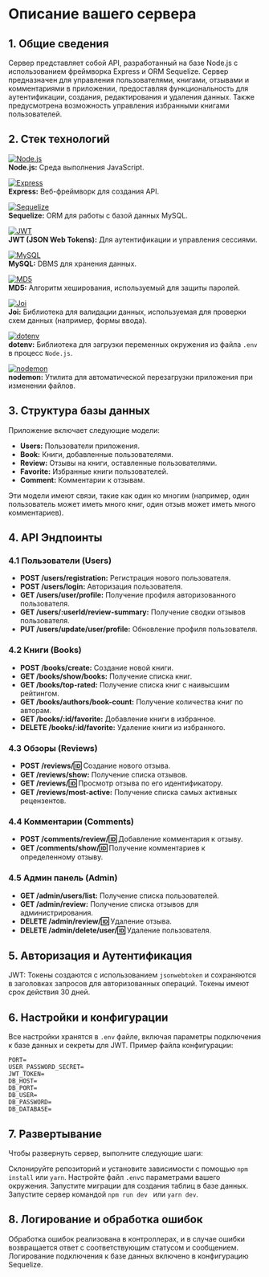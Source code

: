 
# Описание вашего сервера

## 1. Общие сведения
Сервер представляет собой API, разработанный на базе Node.js с использованием фреймворка Express и ORM Sequelize. Сервер предназначен для управления пользователями, книгами, отзывами и комментариями в приложении, предоставляя функциональность для аутентификации, создания, редактирования и удаления данных. Также предусмотрена возможность управления избранными книгами пользователей.

## 2. Стек технологий

[![Node.js](https://img.shields.io/badge/Node.js-339933?style=for-the-badge&logo=node.js&logoColor=white)](https://nodejs.org)  
**Node.js:** Среда выполнения JavaScript.

[![Express](https://img.shields.io/badge/Express.js-000000?style=for-the-badge&logo=express&logoColor=white)](https://expressjs.com)  
**Express:** Веб-фреймворк для создания API.

[![Sequelize](https://img.shields.io/badge/Sequelize-52B0E7?style=for-the-badge&logo=sequelize&logoColor=white)](https://sequelize.org)  
**Sequelize:** ORM для работы с базой данных MySQL.

[![JWT](https://img.shields.io/badge/JSON%20Web%20Tokens-000000?style=for-the-badge&logo=json-web-tokens&logoColor=white)](https://jwt.io)  
**JWT (JSON Web Tokens):** Для аутентификации и управления сессиями.

[![MySQL](https://img.shields.io/badge/MySQL-4479A1?style=for-the-badge&logo=mysql&logoColor=white)](https://www.mysql.com)  
**MySQL:** DBMS для хранения данных.

[![MD5](https://img.shields.io/badge/MD5-000000?style=for-the-badge&logo=md5&logoColor=white)](https://en.wikipedia.org/wiki/MD5)  
**MD5:** Алгоритм хеширования, используемый для защиты паролей.

[![Joi](https://img.shields.io/badge/Joi-5D5D5D?style=for-the-badge&logo=joi&logoColor=white)](https://joi.dev)  
**Joi:** Библиотека для валидации данных, используемая для проверки схем данных (например, формы ввода).

[![dotenv](https://img.shields.io/badge/dotenv-1F3F4F?style=for-the-badge&logo=npm&logoColor=white)](https://www.npmjs.com/package/dotenv)  
**dotenv:** Библиотека для загрузки переменных окружения из файла `.env` в процесс `Node.js`.

[![nodemon](https://img.shields.io/badge/nodemon-76D04B?style=for-the-badge&logo=nodemon&logoColor=white)](https://nodemon.io)  
**nodemon:** Утилита для автоматической перезагрузки приложения при изменении файлов.


## 3. Структура базы данных
Приложение включает следующие модели:
- **Users:** Пользователи приложения.
- **Book:** Книги, добавленные пользователями.
- **Review:** Отзывы на книги, оставленные пользователями.
- **Favorite:** Избранные книги пользователей.
- **Comment:** Комментарии к отзывам.

Эти модели имеют связи, такие как один ко многим (например, один пользователь может иметь много книг, один отзыв может иметь много комментариев).

## 4. API Эндпоинты

### 4.1 Пользователи (Users)
- **POST /users/registration:** Регистрация нового пользователя.
- **POST /users/login:** Авторизация пользователя.
- **GET /users/user/profile:** Получение профиля авторизованного пользователя.
- **GET /users/:userId/review-summary:** Получение сводки отзывов пользователя.
- **PUT /users/update/user/profile:** Обновление профиля пользователя.

### 4.2 Книги (Books)
- **POST /books/create:** Создание новой книги.
- **GET /books/show/books:** Получение списка книг.
- **GET /books/top-rated:** Получение списка книг с наивысшим рейтингом.
- **GET /books/authors/book-count:** Получение количества книг по авторам.
- **GET /books/:id/favorite:** Добавление книги в избранное.
- **DELETE /books/:id/favorite:** Удаление книги из избранного.

### 4.3 Обзоры (Reviews)
- **POST /reviews/:id:** Создание нового отзыва.
- **GET /reviews/show:** Получение списка отзывов.
- **GET /reviews/:id:** Просмотр отзыва по его идентификатору.
- **GET /reviews/most-active:** Получение списка самых активных рецензентов.

### 4.4 Комментарии (Comments)
- **POST /comments/review/:id:** Добавление комментария к отзыву.
- **GET /comments/show/:id:** Получение комментариев к определенному отзыву.

### 4.5 Админ панель (Admin)
- **GET /admin/users/list:** Получение списка пользователей.
- **GET /admin/review:** Получение списка отзывов для администрирования.
- **DELETE /admin/review/:id:** Удаление отзыва.
- **DELETE /admin/delete/user/:id:** Удаление пользователя.

## 5. Авторизация и Аутентификация
JWT: Токены создаются с использованием `jsonwebtoken` и сохраняются в заголовках запросов для авторизованных операций. Токены имеют срок действия 30 дней.

## 6. Настройки и конфигурации
Все настройки хранятся в `.env` файле, включая параметры подключения к базе данных и секреты для JWT. Пример файла конфигурации:

```plaintext
PORT=
USER_PASSWORD_SECRET=
JWT_TOKEN=
DB_HOST=
DB_PORT=
DB_USER=
DB_PASSWORD=
DB_DATABASE=
```

## 7. Развертывание
Чтобы развернуть сервер, выполните следующие шаги:

Склонируйте репозиторий и установите зависимости с помощью `npm install` или `yarn`.
Настройте файл `.env`с параметрами вашего окружения.
Запустите миграции для создания таблиц в базе данных.
Запустите сервер командой `npm run dev ` или `yarn dev`.

## 8. Логирование и обработка ошибок
Обработка ошибок реализована в контроллерах, и в случае ошибки возвращается ответ с соответствующим статусом и сообщением. Логирование подключения к базе данных включено в конфигурацию Sequelize.


